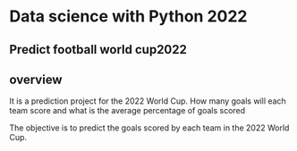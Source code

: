 # Data science with Python 2022 #

## Predict football world cup2022 ##

## overview
It is a prediction project for the 2022 World Cup. How many goals will each team score and what is the average percentage of goals scored

The objective is to predict the goals scored by each team in the 2022 World Cup.


